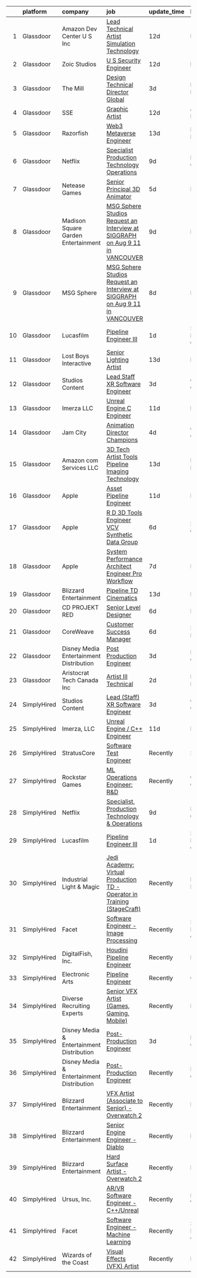 

|    | platform    | company                                   | job                                                                                                                                                                                                                                                                                                                                                                                                                                                                                                                                                                                                                                                                                                                                                                                                                                                                                                                                                                                                                                                                                                                                                                                                                                                                                                                                                                                                        | update_time   | location            |
|---:|:------------|:------------------------------------------|:-----------------------------------------------------------------------------------------------------------------------------------------------------------------------------------------------------------------------------------------------------------------------------------------------------------------------------------------------------------------------------------------------------------------------------------------------------------------------------------------------------------------------------------------------------------------------------------------------------------------------------------------------------------------------------------------------------------------------------------------------------------------------------------------------------------------------------------------------------------------------------------------------------------------------------------------------------------------------------------------------------------------------------------------------------------------------------------------------------------------------------------------------------------------------------------------------------------------------------------------------------------------------------------------------------------------------------------------------------------------------------------------------------------|:--------------|:--------------------|
|  1 | Glassdoor   | Amazon Dev Center U S   Inc               | [Lead Technical Artist  Simulation Technology](https://www.glassdoor.com/partner/jobListing.htm?pos=119&ao=1136043&s=58&guid=00000182342bb512859307a601e0b840&src=GD_JOB_AD&t=SR&vt=w&cs=1_729addcb&cb=1658732656207&jobListingId=1008000807502&jrtk=3-0-1g8q2ndamjrp6801-1g8q2ndb8jflt800-2176659b6cb6fee6-)                                                                                                                                                                                                                                                                                                                                                                                                                                                                                                                                                                                                                                                                                                                                                                                                                                                                                                                                                                                                                                                                                              | 12d           | Florida             |
|  2 | Glassdoor   | Zoic Studios                              | [U S  Security Engineer](https://www.glassdoor.com/partner/jobListing.htm?pos=114&ao=1136043&s=58&guid=00000182342bb512859307a601e0b840&src=GD_JOB_AD&t=SR&vt=w&ea=1&cs=1_38ad4fb5&cb=1658732656207&jobListingId=1008001099170&jrtk=3-0-1g8q2ndamjrp6801-1g8q2ndb8jflt800-3fce2bb8b019d9b2-)                                                                                                                                                                                                                                                                                                                                                                                                                                                                                                                                                                                                                                                                                                                                                                                                                                                                                                                                                                                                                                                                                                               | 12d           | Remote              |
|  3 | Glassdoor   | The Mill                                  | [Design Technical Director  Global](https://www.glassdoor.com/partner/jobListing.htm?pos=112&ao=1136043&s=58&guid=00000182342bb512859307a601e0b840&src=GD_JOB_AD&t=SR&vt=w&cs=1_979809b8&cb=1658732656207&jobListingId=1008021649194&jrtk=3-0-1g8q2ndamjrp6801-1g8q2ndb8jflt800-1ee43a0842414491-)                                                                                                                                                                                                                                                                                                                                                                                                                                                                                                                                                                                                                                                                                                                                                                                                                                                                                                                                                                                                                                                                                                         | 3d            | New York, NY        |
|  4 | Glassdoor   | SSE                                       | [Graphic Artist](https://www.glassdoor.com/partner/jobListing.htm?pos=122&ao=1136043&s=58&guid=00000182342bb512859307a601e0b840&src=GD_JOB_AD&t=SR&vt=w&ea=1&cs=1_3d39f80f&cb=1658732656207&jobListingId=1008001110074&jrtk=3-0-1g8q2ndamjrp6801-1g8q2ndb8jflt800-50d7530ccefde205-)                                                                                                                                                                                                                                                                                                                                                                                                                                                                                                                                                                                                                                                                                                                                                                                                                                                                                                                                                                                                                                                                                                                       | 12d           | Jacksonville, FL    |
|  5 | Glassdoor   | Razorfish                                 | [Web3 Metaverse Engineer](https://www.glassdoor.com/partner/jobListing.htm?pos=115&ao=1136043&s=58&guid=00000182342bb512859307a601e0b840&src=GD_JOB_AD&t=SR&vt=w&ea=1&cs=1_1b44b083&cb=1658732656207&jobListingId=1007999007023&jrtk=3-0-1g8q2ndamjrp6801-1g8q2ndb8jflt800-37130fe9a53d6876-)                                                                                                                                                                                                                                                                                                                                                                                                                                                                                                                                                                                                                                                                                                                                                                                                                                                                                                                                                                                                                                                                                                              | 13d           | New York, NY        |
|  6 | Glassdoor   | Netflix                                   | [Specialist  Production Technology   Operations](https://www.glassdoor.com/partner/jobListing.htm?pos=106&ao=1136043&s=58&guid=00000182342bb512859307a601e0b840&src=GD_JOB_AD&t=SR&vt=w&cs=1_a0beef58&cb=1658732656207&jobListingId=1008008710790&jrtk=3-0-1g8q2ndamjrp6801-1g8q2ndb8jflt800-54fec7f0239f9949-)                                                                                                                                                                                                                                                                                                                                                                                                                                                                                                                                                                                                                                                                                                                                                                                                                                                                                                                                                                                                                                                                                            | 9d            | Los Angeles, CA     |
|  7 | Glassdoor   | Netease Games                             | [Senior   Principal 3D Animator](https://www.glassdoor.com/partner/jobListing.htm?pos=109&ao=1136043&s=58&guid=00000182342bb512859307a601e0b840&src=GD_JOB_AD&t=SR&vt=w&ea=1&cs=1_37e45b84&cb=1658732656207&jobListingId=1008014864247&jrtk=3-0-1g8q2ndamjrp6801-1g8q2ndb8jflt800-9d8f3e71dd8e24b0-)                                                                                                                                                                                                                                                                                                                                                                                                                                                                                                                                                                                                                                                                                                                                                                                                                                                                                                                                                                                                                                                                                                       | 5d            | Remote              |
|  8 | Glassdoor   | Madison Square Garden Entertainment       | [MSG Sphere Studios   Request an Interview at SIGGRAPH on Aug 9   11 in VANCOUVER](https://www.glassdoor.com/partner/jobListing.htm?pos=113&ao=1136043&s=58&guid=00000182342bb512859307a601e0b840&src=GD_JOB_AD&t=SR&vt=w&cs=1_820e8228&cb=1658732656207&jobListingId=1008009076227&jrtk=3-0-1g8q2ndamjrp6801-1g8q2ndb8jflt800-a5473954148aa4c1-)                                                                                                                                                                                                                                                                                                                                                                                                                                                                                                                                                                                                                                                                                                                                                                                                                                                                                                                                                                                                                                                          | 9d            | Burbank, CA         |
|  9 | Glassdoor   | MSG Sphere                                | [MSG Sphere Studios   Request an Interview at SIGGRAPH on Aug 9   11 in VANCOUVER](https://www.glassdoor.com/partner/jobListing.htm?pos=108&ao=1136043&s=58&guid=00000182342bb512859307a601e0b840&src=GD_JOB_AD&t=SR&vt=w&cs=1_9537dd0e&cb=1658732656207&jobListingId=1008009429137&jrtk=3-0-1g8q2ndamjrp6801-1g8q2ndb8jflt800-52b17ac948aa8bc8-)                                                                                                                                                                                                                                                                                                                                                                                                                                                                                                                                                                                                                                                                                                                                                                                                                                                                                                                                                                                                                                                          | 8d            | Burbank, CA         |
| 10 | Glassdoor   | Lucasfilm                                 | [Pipeline Engineer III](https://www.glassdoor.com/partner/jobListing.htm?pos=107&ao=1136043&s=58&guid=00000182342bb512859307a601e0b840&src=GD_JOB_AD&t=SR&vt=w&cs=1_51e1294f&cb=1658732656207&jobListingId=1008024366607&jrtk=3-0-1g8q2ndamjrp6801-1g8q2ndb8jflt800-a077e4a1fa541435-)                                                                                                                                                                                                                                                                                                                                                                                                                                                                                                                                                                                                                                                                                                                                                                                                                                                                                                                                                                                                                                                                                                                     | 1d            | San Francisco, CA   |
| 11 | Glassdoor   | Lost Boys Interactive                     | [Senior Lighting Artist](https://www.glassdoor.com/partner/jobListing.htm?pos=121&ao=1136043&s=58&guid=00000182342bb512859307a601e0b840&src=GD_JOB_AD&t=SR&vt=w&ea=1&cs=1_b9997e5e&cb=1658732656207&jobListingId=1007997869563&jrtk=3-0-1g8q2ndamjrp6801-1g8q2ndb8jflt800-51f467638d738e51-)                                                                                                                                                                                                                                                                                                                                                                                                                                                                                                                                                                                                                                                                                                                                                                                                                                                                                                                                                                                                                                                                                                               | 13d           | Remote              |
| 12 | Glassdoor   | Studios Content                           | [Lead  Staff  XR Software Engineer](https://www.glassdoor.com/partner/jobListing.htm?pos=103&ao=1110586&s=58&guid=00000182342bb512859307a601e0b840&src=GD_JOB_AD&t=SR&vt=w&cs=1_4a708353&cb=1658732656207&jobListingId=1008020675863&cpc=9952A63AB06E78AD&jrtk=3-0-1g8q2ndamjrp6801-1g8q2ndb8jflt800-a02d03ca6b972eeb--6NYlbfkN0DAFTyt7pbDCC2JPO79CSdi1dIb81yjczP5qsKcZIxgiYm3-7g-689UM0rgypL64cpNDepkh3HaOlquiznncK0jDhtZzDMGJ0DVmq6xchC8MKpsDTl4-NPe-XVzN8aSxIOK4n9EysEMYtB1lSR1phauX5zsP9EDQYqDS4tc0RyaVYAIVVJcDYiR0-k1xjsfrkJL5HvnXvj_hB9GvUyoNI9-PbWgqrVtITRQV0CjZfo-NXuNDZNBkoXho--auTdR1VIkL0EyQttXpzWA6tzOlsoTRSLM7paWg6NH1COYDzW39HX4CMUxYV4ZP_wQ6lddwk6INnJDUXZn_7X-rPEYDJWBkCcL2B_WlQ1CpUPHnRfZGmiENP-U1L8ty2IZOloOafhSWFv7LI5COlQgQ2c96cGNHsp_nbRh531V9Ka2c9kpjD9stJ1BjfRH14MYt4C1Kto%3D)                                                                                                                                                                                                                                                                                                                                                                                                                                                                                                                                                                                                      | 3d            | Glendale, CA        |
| 13 | Glassdoor   | Imerza  LLC                               | [Unreal Engine   C   Engineer](https://www.glassdoor.com/partner/jobListing.htm?pos=110&ao=1136043&s=58&guid=00000182342bb512859307a601e0b840&src=GD_JOB_AD&t=SR&vt=w&ea=1&cs=1_253225e6&cb=1658732656207&jobListingId=1008001897361&jrtk=3-0-1g8q2ndamjrp6801-1g8q2ndb8jflt800-8c79bb2871c86338-)                                                                                                                                                                                                                                                                                                                                                                                                                                                                                                                                                                                                                                                                                                                                                                                                                                                                                                                                                                                                                                                                                                         | 11d           | Remote              |
| 14 | Glassdoor   | Jam City                                  | [Animation Director  Champions ](https://www.glassdoor.com/partner/jobListing.htm?pos=111&ao=1136043&s=58&guid=00000182342bb512859307a601e0b840&src=GD_JOB_AD&t=SR&vt=w&ea=1&cs=1_ab6cac4e&cb=1658732656207&jobListingId=1008018283775&jrtk=3-0-1g8q2ndamjrp6801-1g8q2ndb8jflt800-4610afd753adbaaa-)                                                                                                                                                                                                                                                                                                                                                                                                                                                                                                                                                                                                                                                                                                                                                                                                                                                                                                                                                                                                                                                                                                       | 4d            | Culver City, CA     |
| 15 | Glassdoor   | Amazon com Services LLC                   | [3D Tech Artist   Tools   Pipeline  Imaging Technology](https://www.glassdoor.com/partner/jobListing.htm?pos=120&ao=1136043&s=58&guid=00000182342bb512859307a601e0b840&src=GD_JOB_AD&t=SR&vt=w&cs=1_20b8ef4c&cb=1658732656207&jobListingId=1007998216393&jrtk=3-0-1g8q2ndamjrp6801-1g8q2ndb8jflt800-f27f40d9307d398a-)                                                                                                                                                                                                                                                                                                                                                                                                                                                                                                                                                                                                                                                                                                                                                                                                                                                                                                                                                                                                                                                                                     | 13d           | New York, NY        |
| 16 | Glassdoor   | Apple                                     | [Asset Pipeline Engineer](https://www.glassdoor.com/partner/jobListing.htm?pos=104&ao=1110586&s=58&guid=00000182342bb512859307a601e0b840&src=GD_JOB_AD&t=SR&vt=w&cs=1_1918a02d&cb=1658732656207&jobListingId=1008004162533&cpc=8795CF9063CD573D&jrtk=3-0-1g8q2ndamjrp6801-1g8q2ndb8jflt800-9798daa2e282cec1--6NYlbfkN0BvKrLyj5gPmtZO9T8euul8TCxuuKNOtzRJOomxnwSEodTz2Bc-sPZlbtkML8D-m4prOH3i67mH9X5k1VXnxBL_Mt19y1o4se6iputKxUUMekntSO6k-JQT0_GFQRfeb6R7JdLahkC5efiTC97RnJt-2q91NhJcb1TH8Fu02Sj-Y0Yc5XnOmCj2dB5YhZMblG9LGCfZqjpTm6m1dTce6bwBGNq4ATjvKTurb2x3LxQeVvpW9it2fiwvt22LZxCbzsA6wnkuSGLofY3KYo1e4mvEi_8p7Cs-UYqdbT934nFSonDfPXYF8aXytCWV6-bdTTjklJ7ym00BF35U3B4NBq99uLP-ZaXB-fuBgiDukUNPVwGXnWQoT0oTbzbsEWc_z_mR9M-RtDpBJhWjBkvX0fLlnEMQnVf2e08qu3DobVzNxMV0iBv3kBBARZ_oPSuZQ7NOanRUVPxJ2Du6QA4ImhDNMPtGeolnu00RLYHXncMLuyX9DtEzQMv7RvepqF3gFSE1Waii5d5uaaHOLz5DYFwkUSeLDK56Sfo35JYk7OcfUWjSWc4TkHBSqXjGIr12QaJ7qrzq-WzWKH-krV9sdgcwoK01Hbm4SDRKAjHM9ZJineGgeJflJ-QQMV_vIqwY3J3p_UyiO5uKIpzI4yYf5JEXyAovt6mw4Lmo-SOAqq28wYpyq-VB60WKVuuPapv_M1ozDxHG3WTDnJKscoJUnnwNFrtYAB59h2gOl8BQMvwDDMne5Sm9VidhmzIcHQw8S6_5k8oUbWIxeVOqcknuQ0-6Xxl-qjXugC7d3kv4lFASSKF5NdMTDW0uJ1xDPcu8yDfDKARoltavOOTRRSLZNVUjAigMgscc6_lwMM47gJsbdz3G66pkz71PHU2u1Lw-G9gql6tsS-EVSHKwDdEoczQWsrrExcgjIpCusroFdKJl2lHhg14ebvlMp5LUVkHGfuhwG1SqH6j0CA%3D%3D)                                                                  | 11d           | Boulder, CO         |
| 17 | Glassdoor   | Apple                                     | [R D 3D Tools Engineer  VCV Synthetic Data Group](https://www.glassdoor.com/partner/jobListing.htm?pos=105&ao=1110586&s=58&guid=00000182342bb512859307a601e0b840&src=GD_JOB_AD&t=SR&vt=w&cs=1_b4be6434&cb=1658732656207&jobListingId=1008011631925&cpc=8795CF9063CD573D&jrtk=3-0-1g8q2ndamjrp6801-1g8q2ndb8jflt800-4df676c2e13f7c6f--6NYlbfkN0BvKrLyj5gPmtZO9T8euul8TCxuuKNOtzRJOomxnwSEodTz2Bc-sPZl8WPllYOnI2jRAwbqYtCDSM2NaypT2bv9zNRDusitbExnmh9yaDCWqtVlBcCtkUdwsrkNbXEo9iMcl4JyRDwD_dHGsCaOtQuxQRUde536nTFcfviIrUnxMGw-H9dgRD3cVeJtjaqCHQxFwSew_LqjN1E8ixRK1aXABv59_-dgmnkE-O3jCB-XFIk0iuS0zIGk5LVDkHuXD9-L4poP2T7fkTUD3GUNmT5EAPiiDDUBntuRf2IefvZgtOG89pepzUp2iqpX74gGa3FzMdBouOxwb-LnkyZRW9RmhkqItYgBxNb4NQ_SjC5BE665h-UiJJRsDfXKdgGXDz_EhVaabWlYq62msWHiRNq8JTVjR_2_LnjY_N_jbOeEpva0iiGz2EUBVeVWzKIKx6_n4qxEaVeSE6YSVQYBViQ0KTpt4yHOHFyjk4kr5KwLjnDyLUR6NXKLU8nh-f5OviS28qfdjIqxHSAVyi9Sd9kfYfnsdggS9GYKe0rk6uEKTMiINYva87WWU9fJHuK_ygz0or2fecBCQ-F2sL5B6nwX-HhuIucKPSxjeFxQyu4mVJBCVDbJ_uH-3a4BE0sxQ1lM6Wcid1YN-ayaU95MPZ9UT79Ojub4XscJEKwD5jGKDP419PX4tUD6n5UrH4fsyqyo0TG0V7O4QCLLsRHVDMYHlZJeN0QTqHLl8-FfrY3ZUXAHkfuYsEhpykVaSKlncED2chjIWPWxKoevbOGEwAa6CKr21_RUy0rWm3MmcyWrWZMIqNkcXs06JZhwmuUYZKf2gYTyffN-9KlbYdfx8gldHT3p2468fw-UybZRMZe2iizy0dBcc0ShXQ94GE9o7dTYtOtBxWRnio5ImFgMBeTEaSIRLLgz6Atyy9dRNPb3ZP0aDkxCUaafH8MG4AyYbKbatJAyDhj_9WIx7y4oUkyP7WwmxGGOPklJwbussYjFKw%3D%3D)          | 6d            | San Diego, CA       |
| 18 | Glassdoor   | Apple                                     | [System Performance Architect Engineer   Pro Workflow](https://www.glassdoor.com/partner/jobListing.htm?pos=102&ao=1110586&s=58&guid=00000182342bb512859307a601e0b840&src=GD_JOB_AD&t=SR&vt=w&cs=1_c890ac26&cb=1658732656207&jobListingId=1008010117614&cpc=9FFE37255B2C047E&jrtk=3-0-1g8q2ndamjrp6801-1g8q2ndb8jflt800-84ee9f20d4e1af98--6NYlbfkN0BvKrLyj5gPmtZO9T8euul8TCxuuKNOtzRJOomxnwSEodTz2Bc-sPZlavsCvouCU0WpyavI31Cnj_8JzDq7GXmUJFSP92R04ZfKaA2yrdo6aWOzbJpQl6RFvmPaS4sPZYe4k_bx2Wz5AC16fD_0tVtAMbgnEe2rz20Nac8IDlX6E3tip3GC71sPr-JsGHXtYoowIET1uUBeC_KMrHFOGEmwzwtk0GxgzlHFGb3ShGC7H5xk0uXGx-uT7W9Ouplzah2S_I4-jlpxMAubxziM_b4Fd3Xvt5MoP-CFvIW_w3FDpXAtpjz9NllG1mW1pW9ATztSml751MOihA9XIMQMhRuLo2eLIqcC6BQ5GnZViOCbS2PAQAIfAuecLChUxbTTUPcZzuXBxu8g54x7nWqIhEKtVge7jRbGhcztADoxyBktbqJcV25plZvx5PovOmC7q2bszyRuBwHueLFCqYjjpTcv0dKSoJ4XgOeRnk0UX0yikqec9-yZfgHgHGjTVrU0RYK1e-4kysaemqRR5l2TbO9hnfj3Miu-4tVFv2mPYBY4RQ9eUgMKb44QCQYdz-mUOoXf0Ri1JxGLrYMY5UnHTXhqMumHwOCMg15fgmkJBWnqYXHFxO3EWWVjvShNskjEjrBg97DkWZz93izCS37EiYKsCE4GlefdE6T9NjiXHmpVhus5u-oFzUTC2mhhCyl4Gz60_tNPmFOPpSb1fFN5Bxec-uuG6mwTPI7vsCm4f2ywk5si34rtxCsqoMNBiM7DxX1-djst4eTN4bmpMme2mlij_WpbhCDKjUGxHzMUwhbZG71M-cOpuAik0ChFHb1PaDNDQw8MncYXPo5PyAV2CknBlq5AGSM3eOECzsgM91KuxNa6gHPbNGoKh0-0Q77DwuYO8QwWAFQo5Z77sIilCL44LrP2gP5oebP2Y_9Ack-5_8Usg6_oshtPVL5qoDchXiwlVyWUJtGtbH1uiZylXKoDEXZmv5XvP4klKqf1RlREVxq6Txg-Xbza) | 7d            | Portland, OR        |
| 19 | Glassdoor   | Blizzard Entertainment                    | [Pipeline TD  Cinematics](https://www.glassdoor.com/partner/jobListing.htm?pos=118&ao=1136043&s=58&guid=00000182342bb512859307a601e0b840&src=GD_JOB_AD&t=SR&vt=w&cs=1_a069008a&cb=1658732656207&jobListingId=1007998161798&jrtk=3-0-1g8q2ndamjrp6801-1g8q2ndb8jflt800-ea65093ab2c5173b-)                                                                                                                                                                                                                                                                                                                                                                                                                                                                                                                                                                                                                                                                                                                                                                                                                                                                                                                                                                                                                                                                                                                   | 13d           | Irvine, CA          |
| 20 | Glassdoor   | CD PROJEKT RED                            | [Senior Level Designer](https://www.glassdoor.com/partner/jobListing.htm?pos=116&ao=1136043&s=58&guid=00000182342bb512859307a601e0b840&src=GD_JOB_AD&t=SR&vt=w&ea=1&cs=1_4d4de15e&cb=1658732656207&jobListingId=1008013433162&jrtk=3-0-1g8q2ndamjrp6801-1g8q2ndb8jflt800-4c9a8438ff845ca6-)                                                                                                                                                                                                                                                                                                                                                                                                                                                                                                                                                                                                                                                                                                                                                                                                                                                                                                                                                                                                                                                                                                                | 6d            | Boston, MA          |
| 21 | Glassdoor   | CoreWeave                                 | [Customer Success Manager](https://www.glassdoor.com/partner/jobListing.htm?pos=123&ao=1136043&s=58&guid=00000182342bb512859307a601e0b840&src=GD_JOB_AD&t=SR&vt=w&ea=1&cs=1_a695125c&cb=1658732656207&jobListingId=1008012382865&jrtk=3-0-1g8q2ndamjrp6801-1g8q2ndb8jflt800-1ca0ecf4dbaa042a-)                                                                                                                                                                                                                                                                                                                                                                                                                                                                                                                                                                                                                                                                                                                                                                                                                                                                                                                                                                                                                                                                                                             | 6d            | Springfield, NJ     |
| 22 | Glassdoor   | Disney Media   Entertainment Distribution | [Post Production Engineer](https://www.glassdoor.com/partner/jobListing.htm?pos=101&ao=1110586&s=58&guid=00000182342bb512859307a601e0b840&src=GD_JOB_AD&t=SR&vt=w&cs=1_ae4089ae&cb=1658732656207&jobListingId=1008020678852&cpc=AF1E4A3695F490BE&jrtk=3-0-1g8q2ndamjrp6801-1g8q2ndb8jflt800-3c835cdda165fda9--6NYlbfkN0DAFTyt7pbDCC2JPO79CSdi1dIb81yjczP5qsKcZIxgiYm3-7g-689UM0rgypL64cpNDepkh3HaOiPUzudfRA2fgJtsvLK3pMffg2YPvPwqcNhjkziFshOOdfasQJj5QlY5yO82a-iDwB4nvECgOFBIYGQ-MmtkHXyOWhU2JM6J2JUwA3xjKOyl7DU-J_Hbvwu9F1gjhrlMyT1kI9xk8CPkeLSQiAgunVsJobutrTvOHCY00ITGdQkeoqpi-Bo6LXUv9pnc7kGhtbSEC-0Hz1kxpbYULOswBk_vsyK6khA1umCetLzeZSCDmdf9xHSStCwp8vRLdZqJr5HhyD6bLoGMqzE1PGLgA4c6l558QSiN-XFquYgMxbcgA73UjyBcwVsddKyD--j0cDw_Y4T7S_V0nn1ZeIzixw1ihGMckRQZToU4bJ3gb-zFxZUW_IN8kGM%3D)                                                                                                                                                                                                                                                                                                                                                                                                                                                                                                                                                                                                               | 3d            | Los Angeles, CA     |
| 23 | Glassdoor   | Aristocrat Tech Canada Inc                | [Artist III  Technical](https://www.glassdoor.com/partner/jobListing.htm?pos=117&ao=1136043&s=58&guid=00000182342bb512859307a601e0b840&src=GD_JOB_AD&t=SR&vt=w&cs=1_b7e5b013&cb=1658732656207&jobListingId=1008021903534&jrtk=3-0-1g8q2ndamjrp6801-1g8q2ndb8jflt800-fb58dfd105e1b930-)                                                                                                                                                                                                                                                                                                                                                                                                                                                                                                                                                                                                                                                                                                                                                                                                                                                                                                                                                                                                                                                                                                                     | 2d            | Las Vegas, NV       |
| 24 | SimplyHired | Studios Content                           | [Lead (Staff) XR Software Engineer](https://www.simplyhired.com/job/5yg4PGEW1Q6S_sTGJ3cYuebp6kPfYB1lTj-WzK9SOq4S1xAg1elrrQ?q=vfx+engineer)                                                                                                                                                                                                                                                                                                                                                                                                                                                                                                                                                                                                                                                                                                                                                                                                                                                                                                                                                                                                                                                                                                                                                                                                                                                                 | 3d            | Glendale, CA        |
| 25 | SimplyHired | Imerza, LLC                               | [Unreal Engine / C++ Engineer](https://www.simplyhired.com/job/jZebqc1BQLxQ3Kfv0ICs_AR1igjQvatQA63g7osvmy_Xm6Zc40m5Hg?q=vfx+engineer)                                                                                                                                                                                                                                                                                                                                                                                                                                                                                                                                                                                                                                                                                                                                                                                                                                                                                                                                                                                                                                                                                                                                                                                                                                                                      | 11d           | Remote              |
| 26 | SimplyHired | StratusCore                               | [Software Test Engineer](https://www.simplyhired.com/job/aOGYDGVDK83Hz36mzFZncYUNgGThbRe4d03IXfkihr8svAuEQu1e3g?q=vfx+engineer)                                                                                                                                                                                                                                                                                                                                                                                                                                                                                                                                                                                                                                                                                                                                                                                                                                                                                                                                                                                                                                                                                                                                                                                                                                                                            | Recently      | Seattle, WA         |
| 27 | SimplyHired | Rockstar Games                            | [ML Operations Engineer: R&D](https://www.simplyhired.com/job/4UqlRtnLgoaGMicsjYesIr1pOsvzIkP6eOaM6e0xWXRYodvM_Zhi2w?q=vfx+engineer)                                                                                                                                                                                                                                                                                                                                                                                                                                                                                                                                                                                                                                                                                                                                                                                                                                                                                                                                                                                                                                                                                                                                                                                                                                                                       | Recently      | Carlsbad, CA        |
| 28 | SimplyHired | Netflix                                   | [Specialist, Production Technology & Operations](https://www.simplyhired.com/job/QPxpl2uRWzCVLK_MpTJS5mm-1-iefnEkYePSoJ2BrNociR9lepIGAg?q=vfx+engineer)                                                                                                                                                                                                                                                                                                                                                                                                                                                                                                                                                                                                                                                                                                                                                                                                                                                                                                                                                                                                                                                                                                                                                                                                                                                    | 9d            | Los Angeles, CA     |
| 29 | SimplyHired | Lucasfilm                                 | [Pipeline Engineer III](https://www.simplyhired.com/job/mrab9Rh7HZNlML0O9la0reIvzVs_OwzglpL0YWOpYDaalGMQ-LDBCQ?q=vfx+engineer)                                                                                                                                                                                                                                                                                                                                                                                                                                                                                                                                                                                                                                                                                                                                                                                                                                                                                                                                                                                                                                                                                                                                                                                                                                                                             | 1d            | San Francisco, CA   |
| 30 | SimplyHired | Industrial Light & Magic                  | [Jedi Academy: Virtual Production TD - Operator in Training (StageCraft)](https://www.simplyhired.com/job/gZV-jaTXxPtjQSZ63S-xKJ5_BtDUpD3gf-1Z9y3jEl6TUZ13C7BJSA?q=vfx+engineer)                                                                                                                                                                                                                                                                                                                                                                                                                                                                                                                                                                                                                                                                                                                                                                                                                                                                                                                                                                                                                                                                                                                                                                                                                           | Recently      | Manhattan Beach, CA |
| 31 | SimplyHired | Facet                                     | [Software Engineer - Image Processing](https://www.simplyhired.com/job/3znJCHAbYihtiOtJFInlFf2aFXm1CnGM03gqrMJxz8VyZGoe0lHYMg?q=vfx+engineer)                                                                                                                                                                                                                                                                                                                                                                                                                                                                                                                                                                                                                                                                                                                                                                                                                                                                                                                                                                                                                                                                                                                                                                                                                                                              | Recently      | San Francisco, CA   |
| 32 | SimplyHired | DigitalFish, Inc.                         | [Houdini Pipeline Engineer](https://www.simplyhired.com/job/OXJ8CgFRLaRYJf3fg3fwt2TSgfZcUsBX1X8B0eoRtaOUx5tNd2D2wQ?q=vfx+engineer)                                                                                                                                                                                                                                                                                                                                                                                                                                                                                                                                                                                                                                                                                                                                                                                                                                                                                                                                                                                                                                                                                                                                                                                                                                                                         | Recently      | Remote              |
| 33 | SimplyHired | Electronic Arts                           | [Pipeline Engineer](https://www.simplyhired.com/job/teZ_mD8NB_xqltO1oac0Z5JhcsH8PxYpZdYYtlUxHCNfaWy3IPkgCQ?q=vfx+engineer)                                                                                                                                                                                                                                                                                                                                                                                                                                                                                                                                                                                                                                                                                                                                                                                                                                                                                                                                                                                                                                                                                                                                                                                                                                                                                 | Recently      | Orlando, FL         |
| 34 | SimplyHired | Diverse Recruiting Experts                | [Senior VFX Artist (Games, Gaming, Mobile)](https://www.simplyhired.com/job/uiMQP2IWowivL6tCUav5jMKw-0YaZ34zdfD5sZR5GUI2dVIQjsSuLg?q=vfx+engineer)                                                                                                                                                                                                                                                                                                                                                                                                                                                                                                                                                                                                                                                                                                                                                                                                                                                                                                                                                                                                                                                                                                                                                                                                                                                         | Recently      | Remote              |
| 35 | SimplyHired | Disney Media & Entertainment Distribution | [Post-Production Engineer](https://www.simplyhired.com/job/t-3WGIEmEMXn5ofi7rJfDF0pqOwhTBWFgkB3nfbrH2Wzk7VSHw0-qQ?q=vfx+engineer)                                                                                                                                                                                                                                                                                                                                                                                                                                                                                                                                                                                                                                                                                                                                                                                                                                                                                                                                                                                                                                                                                                                                                                                                                                                                          | 3d            | Los Angeles, CA     |
| 36 | SimplyHired | Disney Media & Entertainment Distribution | [Post-Production Engineer](https://www.simplyhired.com/job/v0wjXqzQA25cOop8t04h3Dpm1Lp-FaRZFneZHQS-eanEgefyh0zIdA?q=vfx+engineer)                                                                                                                                                                                                                                                                                                                                                                                                                                                                                                                                                                                                                                                                                                                                                                                                                                                                                                                                                                                                                                                                                                                                                                                                                                                                          | Recently      | Los Angeles, CA     |
| 37 | SimplyHired | Blizzard Entertainment                    | [VFX Artist (Associate to Senior) - Overwatch 2](https://www.simplyhired.com/job/2d70J5UkkZ2YmvlvJfcaEqf0vVFEZwLt57euRMmQlk3Afx_2Q_gYzw?q=vfx+engineer)                                                                                                                                                                                                                                                                                                                                                                                                                                                                                                                                                                                                                                                                                                                                                                                                                                                                                                                                                                                                                                                                                                                                                                                                                                                    | Recently      | Irvine, CA          |
| 38 | SimplyHired | Blizzard Entertainment                    | [Senior Engine Engineer - Diablo](https://www.simplyhired.com/job/tMmtCyDUxHf8JJJ5bCNONOHibfhTpYdY-nwQ76oeAkm7OrfyZhRqFg?q=vfx+engineer)                                                                                                                                                                                                                                                                                                                                                                                                                                                                                                                                                                                                                                                                                                                                                                                                                                                                                                                                                                                                                                                                                                                                                                                                                                                                   | Recently      | Irvine, CA          |
| 39 | SimplyHired | Blizzard Entertainment                    | [Hard Surface Artist - Overwatch 2](https://www.simplyhired.com/job/6UbuxcizWm0FGl0VWvCtYyHq-2-jjcWZ_YsxRvD4XaS9M8_zOx_FMA?q=vfx+engineer)                                                                                                                                                                                                                                                                                                                                                                                                                                                                                                                                                                                                                                                                                                                                                                                                                                                                                                                                                                                                                                                                                                                                                                                                                                                                 | Recently      | Irvine, CA          |
| 40 | SimplyHired | Ursus, Inc.                               | [AR/VR Software Engineer - C++/Unreal](https://www.simplyhired.com/job/zPo7WbTyixK9rcPoCVu-e4pkDgo-aY33ALIdcCxSowOIRhICTCU6Sg?q=vfx+engineer)                                                                                                                                                                                                                                                                                                                                                                                                                                                                                                                                                                                                                                                                                                                                                                                                                                                                                                                                                                                                                                                                                                                                                                                                                                                              | Recently      | Redmond, WA         |
| 41 | SimplyHired | Facet                                     | [Software Engineer - Machine Learning](https://www.simplyhired.com/job/rRl7LpYqGiIowLAwzbrNzMgXtXTFbKgtp-z9fo66PKEqX4Q6nYlO_w?q=vfx+engineer)                                                                                                                                                                                                                                                                                                                                                                                                                                                                                                                                                                                                                                                                                                                                                                                                                                                                                                                                                                                                                                                                                                                                                                                                                                                              | Recently      | San Francisco, CA   |
| 42 | SimplyHired | Wizards of the Coast                      | [Visual Effects (VFX) Artist](https://www.simplyhired.com/job/CGky2sEpE6859VyUTUMNDFCC-G0jqBMyU8MV_bN6ZFLpER6i_gsThw?q=vfx+engineer)                                                                                                                                                                                                                                                                                                                                                                                                                                                                                                                                                                                                                                                                                                                                                                                                                                                                                                                                                                                                                                                                                                                                                                                                                                                                       | Recently      | Renton, WA          |